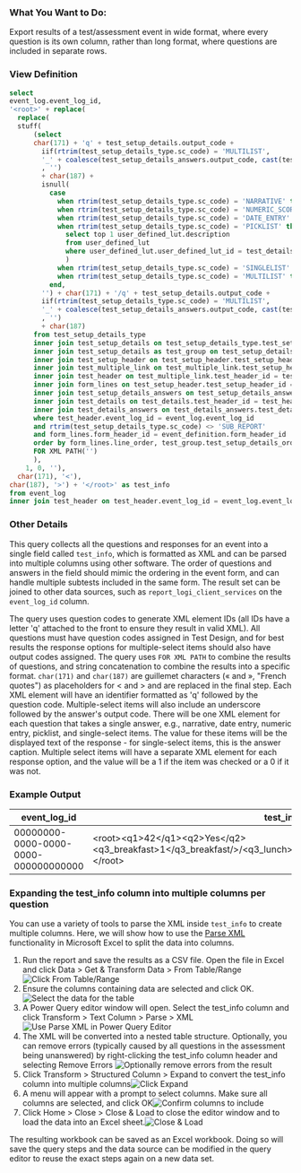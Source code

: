 ### What You Want to Do:
Export results of a test/assessment event in wide format, where every question is its own column, rather than long format, where questions are included in separate rows.

### View Definition
```sql
select
event_log.event_log_id,
'<root>' + replace(
  replace(
  stuff(
      (select
      char(171) + 'q' + test_setup_details.output_code + 
        iif(rtrim(test_setup_details_type.sc_code) = 'MULTILIST', 
        '_' + coalesce(test_setup_details_answers.output_code, cast(test_setup_details_answers.test_setup_answers_value as varchar), '')
        , '')
        + char(187) + 
        isnull(
          case 
            when rtrim(test_setup_details_type.sc_code) = 'NARRATIVE' then test_details_answers.narrative
            when rtrim(test_setup_details_type.sc_code) = 'NUMERIC_SCORE' then cast(test_details_answers.numeric_value as varchar)
            when rtrim(test_setup_details_type.sc_code) = 'DATE_ENTRY' then cast(test_details_answers.date_value as varchar)
            when rtrim(test_setup_details_type.sc_code) = 'PICKLIST' then (
              select top 1 user_defined_lut.description
              from user_defined_lut
              where user_defined_lut.user_defined_lut_id = test_details_answers.picklist_value
              )
            when rtrim(test_setup_details_type.sc_code) = 'SINGLELIST' then test_setup_details_answers.test_setup_answers_caption
            when rtrim(test_setup_details_type.sc_code) = 'MULTILIST' then cast(test_details_answers.is_checked as varchar)
          end,
        '') + char(171) + '/q' + test_setup_details.output_code + 
        iif(rtrim(test_setup_details_type.sc_code) = 'MULTILIST', 
        '_' + coalesce(test_setup_details_answers.output_code, cast(test_setup_details_answers.test_setup_answers_value as varchar), '')
        , '')
        + char(187)
      from test_setup_details_type
      inner join test_setup_details on test_setup_details_type.test_setup_details_type_id = test_setup_details.test_setup_details_type_id
      inner join test_setup_details as test_group on test_setup_details.test_setup_details_belongs_to = test_group.test_setup_details_id
      inner join test_setup_header on test_setup_header.test_setup_header_id = test_group.test_setup_header_id
      inner join test_multiple_link on test_multiple_link.test_setup_header_id = test_setup_header.test_setup_header_id
      inner join test_header on test_multiple_link.test_header_id = test_header.test_header_id
      inner join form_lines on test_setup_header.test_setup_header_id = form_lines.sub_test_header_id
      inner join test_setup_details_answers on test_setup_details_answers.test_setup_details_id = test_setup_details.test_setup_details_id
      inner join test_details on test_details.test_header_id = test_header.test_header_id and test_details.test_setup_details_id = test_setup_details.test_setup_details_id
      inner join test_details_answers on test_details_answers.test_details_id = test_details.test_details_id and test_details_answers.test_setup_details_answers_id = test_setup_details_answers.test_setup_details_answers_id
      where test_header.event_log_id = event_log.event_log_id
      and rtrim(test_setup_details_type.sc_code) <> 'SUB_REPORT'
      and form_lines.form_header_id = event_definition.form_header_id
      order by form_lines.line_order, test_group.test_setup_details_order, test_setup_details.test_setup_details_order, test_setup_details_answers.test_setup_answers_order
      FOR XML PATH('')
      ),
    1, 0, ''),
  char(171), '<'),
char(187), '>') + '</root>' as test_info
from event_log
inner join test_header on test_header.event_log_id = event_log.event_log_id
```

### Other Details
This query collects all the questions and responses for an event into a single field called `test_info`, which is formatted as XML and can be parsed into multiple columns using other software. The order of questions and answers in the field should mimic the ordering in the event form, and can handle multiple subtests included in the same form. The result set can be joined to other data sources, such as `report_logi_client_services` on the `event_log_id` column.

The query uses question codes to generate XML element IDs (all IDs have a letter 'q' attached to the front to ensure they result in valid XML). All questions must have question codes assigned in Test Design, and for best results the response options for multiple-select items should also have output codes assigned. The query uses `FOR XML PATH` to combine the results of questions, and string concatenation to combine the results into a specific format. `char(171)` and `char(187)` are guillemet characters (« and », "French quotes") as placeholders for < and > and are replaced in the final step. Each XML element will have an identifier formatted as 'q' followed by the question code. Multiple-select items will also include an underscore followed by the answer's output code. There will be one XML element for each question that takes a single answer, e.g., narrative, date entry, numeric entry, picklist, and single-select items. The value for these items will be the displayed text of the response - for single-select items, this is the answer caption. Multiple select items will have a separate XML element for each response option, and the value will be a 1 if the item was checked or a 0 if it was not. 


### Example Output
| event_log_id | test_info|
| ---------- | ----------- |
| 00000000-0000-0000-0000-000000000000| \<root\>\<q1\>42</q1\>\<q2\>Yes\</q2\>\<q3_breakfast\>1\</q3_breakfast/>/<q3_lunch\>0\</q3_lunch/>/<q3_dinner\>1<\/q3.dinner\>\</root\>     |
  
### Expanding the test_info column into multiple columns per question

You can use a variety of tools to parse the XML inside `test_info` to create multiple columns. Here, we will show how to use the [Parse XML](https://support.microsoft.com/en-us/office/parse-text-as-json-or-xml-power-query-7436916b-210a-4299-83dd-8531a1d5e945) functionality in Microsoft Excel to split the data into columns.

1. Run the report and save the results as a CSV file. Open the file in Excel and click Data > Get & Transform Data > From Table/Range![Click From Table/Range](https://github.com/myEvolv-Development-Community/myEvolvCode/blob/main/SQL%20Views/assets/images/PowerQuery-1-From-Table-Range.png)
2. Ensure the columns containing data are selected and click OK. ![Select the data for the table](https://github.com/myEvolv-Development-Community/myEvolvCode/blob/main/SQL%20Views/assets/images/PowerQuery-2-Create-Table.png)
3. A Power Query editor window will open. Select the test_info column and click Transform > Text Column > Parse > XML ![Use Parse XML in Power Query Editor](https://github.com/myEvolv-Development-Community/myEvolvCode/blob/main/SQL%20Views/assets/images/PowerQuery-3-Parse-XML.png)
4. The XML will be converted into a nested table structure. Optionally, you can remove errors (typically caused by all questions in the assessment being unanswered) by right-clicking the test_info column header and selecting Remove Errors ![Optionally remove errors from the result](https://github.com/myEvolv-Development-Community/myEvolvCode/blob/main/SQL%20Views/assets/images/PowerQuery-4-Remove-Errors.png)
5. Click Transform > Structured Column > Expand to convert the test_info column into multiple columns![Click Expand](https://github.com/myEvolv-Development-Community/myEvolvCode/blob/main/SQL%20Views/assets/images/PowerQuery-5-Expand.png)
6. A menu will appear with a prompt to select columns. Make sure all columns are selected, and click OK![Confirm columns to include](https://github.com/myEvolv-Development-Community/myEvolvCode/blob/main/SQL%20Views/assets/images/PowerQuery-6-Select-Columns.png)
7. Click Home > Close > Close & Load to close the editor window and to load the data into an Excel sheet.![Close & Load](https://github.com/myEvolv-Development-Community/myEvolvCode/blob/main/SQL%20Views/assets/images/PowerQuery-7-Close-and-Load.png)

The resulting workbook can be saved as an Excel workbook. Doing so will save the query steps and the data source can be modified in the query editor to reuse the exact steps again on a new data set.
